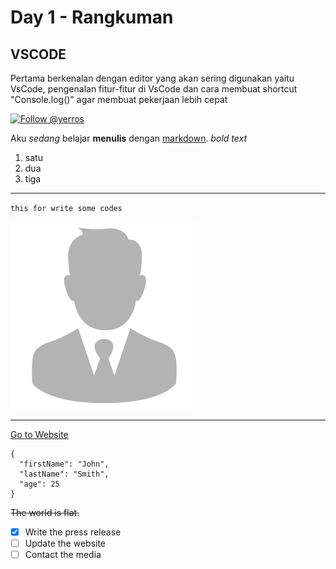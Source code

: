# Day 1 - Rangkuman

## VSCODE
Pertama berkenalan dengan editor yang akan sering digunakan yaitu VsCode, 
pengenalan fitur-fitur di VsCode dan cara membuat shortcut "Console.log()" agar membuat pekerjaan lebih cepat

[![Follow @yerros](https://img.shields.io/twitter/follow/yerros?label=Follow+@yerros&style=flat)](https://twitter.com/intent/follow?screen_name=yerros)



Aku *sedang* belajar **menulis** dengan [markdown](https://en.wikipedia.org/wiki/Markdown).
*bold text*
1. satu
2. dua
3. tiga

--- 
`this for write some codes`



![this for add image](images/profile.png)

--- 

[Go to Website](http://yerros.github.io)

```
{
  "firstName": "John",
  "lastName": "Smith",
  "age": 25
}
```

~~The world is flat.~~

- [x] Write the press release
- [ ] Update the website
- [ ] Contact the media